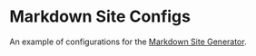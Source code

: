 # Markdown Site Configs

<!-- > 2018-08-06T20:58:02+0800 -->

An example of configurations for the [Markdown Site Generator](https://github.com/zhanbei/Markdown-Site-Generator).
